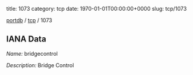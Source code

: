 title: 1073
category: tcp
date: 1970-01-01T00:00:00+0000
slug: tcp/1073

[portdb](/) / [tcp](/category/tcp.html) / 1073


## IANA Data

_Name:_ bridgecontrol

_Description:_ Bridge Control

